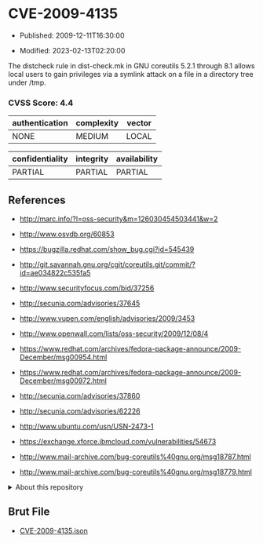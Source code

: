 # CVE-2009-4135

- Published: 2009-12-11T16:30:00

- Modified: 2023-02-13T02:20:00

The distcheck rule in dist-check.mk in GNU coreutils 5.2.1 through 8.1 allows local users to gain privileges via a symlink attack on a file in a directory tree under /tmp.

### CVSS Score: **4.4**

| authentication | complexity | vector |
| --- | --- | --- |
| NONE | MEDIUM | LOCAL |

| confidentiality | integrity | availability |
| --- | --- | --- |
| PARTIAL | PARTIAL | PARTIAL |

## References

* http://marc.info/?l=oss-security&m=126030454503441&w=2

* http://www.osvdb.org/60853

* https://bugzilla.redhat.com/show_bug.cgi?id=545439

* http://git.savannah.gnu.org/cgit/coreutils.git/commit/?id=ae034822c535fa5

* http://www.securityfocus.com/bid/37256

* http://secunia.com/advisories/37645

* http://www.vupen.com/english/advisories/2009/3453

* http://www.openwall.com/lists/oss-security/2009/12/08/4

* https://www.redhat.com/archives/fedora-package-announce/2009-December/msg00954.html

* https://www.redhat.com/archives/fedora-package-announce/2009-December/msg00972.html

* http://secunia.com/advisories/37860

* http://secunia.com/advisories/62226

* http://www.ubuntu.com/usn/USN-2473-1

* https://exchange.xforce.ibmcloud.com/vulnerabilities/54673

* http://www.mail-archive.com/bug-coreutils%40gnu.org/msg18787.html

* http://www.mail-archive.com/bug-coreutils%40gnu.org/msg18779.html

<details>
<summary>About this repository</summary> 

  This repository is part of the project [Live Hack CVE](https://github.com/Live-Hack-CVE). Main website can be found [www.live-hack.org](https://www.live-hack.org) 
  
  Made by [Sn0wAlice](https://github.com/Sn0wAlice) for the people that care about security and need to have a feed of the latest CVEs. Hope you enjoy it, don't forget to star the repo and follow me on [Twitter](https://twitter.com/Sn0wAlice) and [Github](https://github.com/Sn0wAlice). And that is my [personnal website](https://www.alice-snow.me/)

  - [Home Page](https://github.com/Live-Hack-CVE)
  - [Framework](https://github.com/Live-Hack-CVE/cve-framework)
  - [CVE database](https://github.com/Live-Hack-CVE/full_database)
  - [Changelog](https://github.com/Live-Hack-CVE/Changelog)
</details>

## Brut File

* [CVE-2009-4135.json](https://raw.githubusercontent.com/Live-Hack-CVE/full_database/main/cves/2009/CVE-2009-4135.json)

